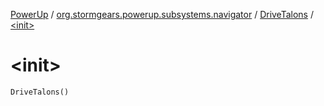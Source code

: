 [PowerUp](../../index.md) / [org.stormgears.powerup.subsystems.navigator](../index.md) / [DriveTalons](index.md) / [&lt;init&gt;](./-init-.md)

# &lt;init&gt;

`DriveTalons()`